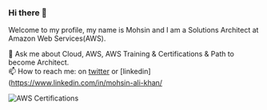 ### Hi there 👋

Welcome to my profile, my name is Mohsin and I am a Solutions Architect at Amazon Web Services(AWS).

💬  Ask me about Cloud, AWS, AWS Training & Certifications & Path to become Architect.   
📫  How to reach me: on [twitter](https://twitter.com/mohsink_) or [linkedin](https://www.linkedin.com/in/mohsin-ali-khan/

![AWS Certifications](https://media-exp1.licdn.com/dms/image/C4D22AQGIgqFupkqJsg/feedshare-shrink_800/0/1619696935261?e=1645056000&v=beta&t=zBRMRGciei5Df_Hg0BfYOkPo-UN6K5OZ0liCD0MJrMY)



<!--
**mohsin-akhan/mohsin-akhan** is a ✨ _special_ ✨ repository because its `README.md` (this file) appears on your GitHub profile.

Here are some ideas to get you started:

- 🔭 I’m currently working on ...
- 🌱 I’m currently learning ...
- 👯 I’m looking to collaborate on ...
- 🤔 I’m looking for help with ...
- 💬 Ask me about ...
- 📫 How to reach me: ...
- 😄 Pronouns: ...
- ⚡ Fun fact: ...
-->
